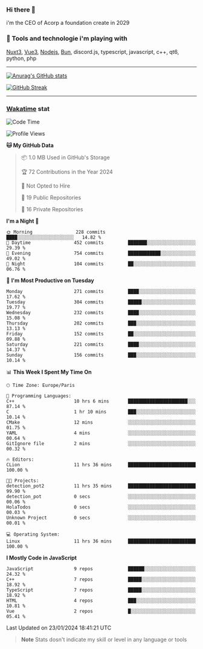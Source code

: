 ### Hi there 👋

i'm the CEO of Acorp a foundation create in 2029  

### 🧰 Tools and technologie i'm playing with

[Nuxt3](https://nuxt.com), [Vue3](https://vuejs.org/), [Nodejs](https://nodejs.org), [Bun](https://bun.sh/), discord.js, typescript, javascript, c++, qt6, python, php

---

[![Anurag's GitHub stats](https://github-readme-stats.vercel.app/api?username=ackimixs&show_icons=true&theme=github_dark&count_private=true)](https://www.ackimixs.xyz)

[![GitHub Streak](https://github-readme-streak-stats.herokuapp.com?user=Ackimixs&theme=github-dark-blue&date_format=j%20M%5B%20Y%5D&mode=weekly)](https://git.io/streak-stats)

---
 
 ### [Wakatime](https://wakatime.com/) stat

<!--START_SECTION:waka-->
![Code Time](http://img.shields.io/badge/Code%20Time-927%20hrs%2017%20mins-blue)

![Profile Views](http://img.shields.io/badge/Profile%20Views-0-blue)

**🐱 My GitHub Data** 

> 📦 1.0 MB Used in GitHub's Storage 
 > 
> 🏆 72 Contributions in the Year 2024
 > 
> 🚫 Not Opted to Hire
 > 
> 📜 19 Public Repositories 
 > 
> 🔑 16 Private Repositories 
 > 
**I'm a Night 🦉** 

```text
🌞 Morning                228 commits         ████░░░░░░░░░░░░░░░░░░░░░   14.82 % 
🌆 Daytime                452 commits         ███████░░░░░░░░░░░░░░░░░░   29.39 % 
🌃 Evening                754 commits         ████████████░░░░░░░░░░░░░   49.02 % 
🌙 Night                  104 commits         ██░░░░░░░░░░░░░░░░░░░░░░░   06.76 % 
```
📅 **I'm Most Productive on Tuesday** 

```text
Monday                   271 commits         ████░░░░░░░░░░░░░░░░░░░░░   17.62 % 
Tuesday                  304 commits         █████░░░░░░░░░░░░░░░░░░░░   19.77 % 
Wednesday                232 commits         ████░░░░░░░░░░░░░░░░░░░░░   15.08 % 
Thursday                 202 commits         ███░░░░░░░░░░░░░░░░░░░░░░   13.13 % 
Friday                   152 commits         ██░░░░░░░░░░░░░░░░░░░░░░░   09.88 % 
Saturday                 221 commits         ████░░░░░░░░░░░░░░░░░░░░░   14.37 % 
Sunday                   156 commits         ███░░░░░░░░░░░░░░░░░░░░░░   10.14 % 
```


📊 **This Week I Spent My Time On** 

```text
🕑︎ Time Zone: Europe/Paris

💬 Programming Languages: 
C++                      10 hrs 6 mins       ██████████████████████░░░   87.14 % 
C                        1 hr 10 mins        ███░░░░░░░░░░░░░░░░░░░░░░   10.14 % 
CMake                    12 mins             ░░░░░░░░░░░░░░░░░░░░░░░░░   01.75 % 
YAML                     4 mins              ░░░░░░░░░░░░░░░░░░░░░░░░░   00.64 % 
GitIgnore file           2 mins              ░░░░░░░░░░░░░░░░░░░░░░░░░   00.32 % 

🔥 Editors: 
CLion                    11 hrs 36 mins      █████████████████████████   100.00 % 

🐱‍💻 Projects: 
detection_pot2           11 hrs 35 mins      █████████████████████████   99.90 % 
detection_pot            0 secs              ░░░░░░░░░░░░░░░░░░░░░░░░░   00.06 % 
HolaTodos                0 secs              ░░░░░░░░░░░░░░░░░░░░░░░░░   00.03 % 
Unknown Project          0 secs              ░░░░░░░░░░░░░░░░░░░░░░░░░   00.01 % 

💻 Operating System: 
Linux                    11 hrs 36 mins      █████████████████████████   100.00 % 
```

**I Mostly Code in JavaScript** 

```text
JavaScript               9 repos             ██████░░░░░░░░░░░░░░░░░░░   24.32 % 
C++                      7 repos             █████░░░░░░░░░░░░░░░░░░░░   18.92 % 
TypeScript               7 repos             █████░░░░░░░░░░░░░░░░░░░░   18.92 % 
HTML                     4 repos             ███░░░░░░░░░░░░░░░░░░░░░░   10.81 % 
Vue                      2 repos             █░░░░░░░░░░░░░░░░░░░░░░░░   05.41 % 
```




 Last Updated on 23/01/2024 18:41:21 UTC
<!--END_SECTION:waka-->

> **Note**
> Stats dosn't indicate my skill or level in any language or tools
